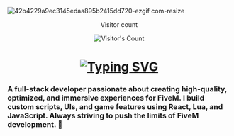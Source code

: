 ![42b4229a9ec3145edaa895b2415dd720-ezgif com-resize](https://github.com/user-attachments/assets/9389da2d-a031-487a-ae4f-32c766ceacf1)

<div align="center"> 
  <p>Visitor count</p>
  <img src="https://profile-counter.glitch.me/{USERNAME}/count.svg" alt="Visitor's Count" />
</div>

<h1 align="center">
<a href="https://git.io/typing-svg"><img src="https://readme-typing-svg.herokuapp.com?font=Fira+Code&pause=1000&width=435&lines=Hello+There+%F0%9F%91%8B;I+am+Erythos" alt="Typing SVG" /></a>
</h1>



### A full-stack developer passionate about creating high-quality, optimized, and immersive experiences for FiveM. I build custom scripts, UIs, and game features using React, Lua, and JavaScript. Always striving to push the limits of FiveM development. 🚀
